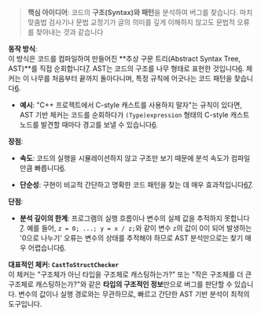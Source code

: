 > **핵심 아이디어**: 코드의 **구조(Syntax)와 패턴**을 분석하여 버그를 찾습니다. 마치 맞춤법 검사기나 문법 교정기가 글의 의미를 깊게 이해하지 않고도 문법적 오류를 찾아내는 것과 같습니다


**동작 방식**:  
이 방식은 코드를 컴파일하여 만들어진 **추상 구문 트리(Abstract Syntax Tree, AST)**를 직접 순회합니다[7](https://par.nsf.gov/servlets/purl/10285754). AST는 코드의 구조를 나무 형태로 표현한 것입니다[6](https://github.com/haoNoQ/clang-analyzer-guide/blob/master/clang-analyzer-guide.tex). 체커는 이 나무를 처음부터 끝까지 돌아다니며, 특정 규칙에 어긋나는 코드 패턴을 찾습니다[6](https://github.com/haoNoQ/clang-analyzer-guide/blob/master/clang-analyzer-guide.tex).

- **예시**: "C++ 프로젝트에서 C-style 캐스트를 사용하지 말자"는 규칙이 있다면, AST 기반 체커는 코드를 순회하다가 `(Type)expression` 형태의 C-style 캐스트 노드를 발견할 때마다 경고를 보낼 수 있습니다[6](https://github.com/haoNoQ/clang-analyzer-guide/blob/master/clang-analyzer-guide.tex).
    

**장점**:

- **속도**: 코드의 실행을 시뮬레이션하지 않고 구조만 보기 때문에 분석 속도가 컴파일만큼 빠릅니다[6](https://github.com/haoNoQ/clang-analyzer-guide/blob/master/clang-analyzer-guide.tex).
    
- **단순성**: 구현이 비교적 간단하고 명확한 코드 패턴을 찾는 데 매우 효과적입니다[6](https://github.com/haoNoQ/clang-analyzer-guide/blob/master/clang-analyzer-guide.tex)[7](https://par.nsf.gov/servlets/purl/10285754).
    

**단점**:

- **분석 깊이의 한계**: 프로그램의 실행 흐름이나 변수의 실제 값을 추적하지 못합니다[7](https://par.nsf.gov/servlets/purl/10285754). 예를 들어, `z = 0; ...; y = x / z;`와 같이 변수 `z`의 값이 0이 되어 발생하는 '0으로 나누기' 오류는 변수의 상태를 추적해야 하므로 AST 분석만으로는 찾기 매우 어렵습니다[6](https://github.com/haoNoQ/clang-analyzer-guide/blob/master/clang-analyzer-guide.tex).
    

**대표적인 체커: `CastToStructChecker`**  
이 체커는 "구조체가 아닌 타입을 구조체로 캐스팅하는가?" 또는 "작은 구조체를 더 큰 구조체로 캐스팅하는가?"와 같은 **타입의 구조적인 정보**만으로 버그를 판단할 수 있습니다. 변수의 값이나 실행 경로와는 무관하므로, 빠르고 간단한 AST 기반 분석이 최적의 도구입니다.